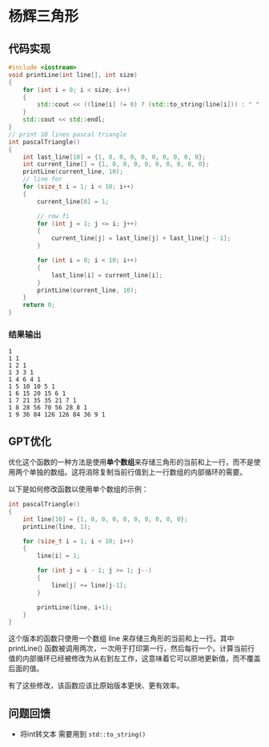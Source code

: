 # 杨辉三角形

## 代码实现
```cpp
#include <iostream>
void printLine(int line[], int size)
{
    for (int i = 0; i < size; i++)
    {
        std::cout << ((line[i] != 0) ? (std::to_string(line[i])) : " ") << " ";
    }
    std::cout << std::endl;
}
// print 10 lines pascal triangle
int pascalTriangle()
{
    int last_line[10] = {1, 0, 0, 0, 0, 0, 0, 0, 0, 0};
    int current_line[] = {1, 0, 0, 0, 0, 0, 0, 0, 0, 0};
    printLine(current_line, 10);
    // line for
    for (size_t i = 1; i < 10; i++)
    {
        current_line[0] = 1;

        // row fi
        for (int j = 1; j <= i; j++)
        {
            current_line[j] = last_line[j] + last_line[j - 1];
        }

        for (int i = 0; i < 10; i++)
        {
            last_line[i] = current_line[i];
        }
        printLine(current_line, 10);
    }
    return 0;
}
```

### 结果输出

```
1
1 1
1 2 1
1 3 3 1
1 4 6 4 1
1 5 10 10 5 1
1 6 15 20 15 6 1
1 7 21 35 35 21 7 1
1 8 28 56 70 56 28 8 1
1 9 36 84 126 126 84 36 9 1
```


## GPT优化
优化这个函数的一种方法是使用**单个数组**来存储三角形的当前和上一行，而不是使用两个单独的数组。这将消除复制当前行值到上一行数组的内部循环的需要。

以下是如何修改函数以使用单个数组的示例：
```cpp
int pascalTriangle()
{
    int line[10] = {1, 0, 0, 0, 0, 0, 0, 0, 0, 0};
    printLine(line, 1);

    for (size_t i = 1; i < 10; i++)
    {
        line[i] = 1;

        for (int j = i - 1; j >= 1; j--)
        {
            line[j] += line[j-1];
        }

        printLine(line, i+1);
    }
}
```

这个版本的函数只使用一个数组 line 来存储三角形的当前和上一行。其中 printLine() 函数被调用两次，一次用于打印第一行，然后每行一个。计算当前行值的内部循环已经被修改为从右到左工作，这意味着它可以原地更新值，而不覆盖后面的值。

有了这些修改，该函数应该比原始版本更快、更有效率。

## 问题回馈
- 将int转文本 需要用到 `std::to_string()`